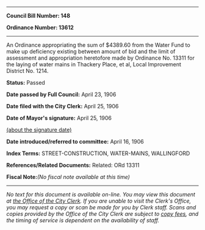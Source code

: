 

********

**Council Bill Number: 148**
   
**Ordinance Number: 13612**
********

 An Ordinance appropriating the sum of $4389.60 from the Water Fund to make up deficiency existing between amount of bid and the limit of assessment and appropriation heretofore made by Ordinance No. 13311 for the laying of water mains in Thackery Place, et al, Local Improvement District No. 1214.

**Status:** Passed
   
**Date passed by Full Council:** April 23, 1906
   
**Date filed with the City Clerk:** April 25, 1906
   
**Date of Mayor's signature:** April 25, 1906
   
[(about the signature date)](/~public/approvaldate.htm)
   
   
   
**Date introduced/referred to committee:** April 16, 1906
   
   
**Index Terms:** STREET-CONSTRUCTION, WATER-MAINS, WALLINGFORD

**References/Related Documents:** Related: ORd 13311

**Fiscal Note:**_(No fiscal note available at this time)_
********

_No text for this document is available on-line. You may view this document at [the Office of the City Clerk](http://www.seattle.gov/leg/clerk/contactUs.htm). If you are unable to visit the Clerk's Office, you may request a copy or scan be made for you by Clerk staff. Scans and copies provided by the Office of the City Clerk are subject to [copy fees](http://clerk.seattle.gov/~public/clerkfees.htm), and the timing of service is dependent on the availability of staff._

